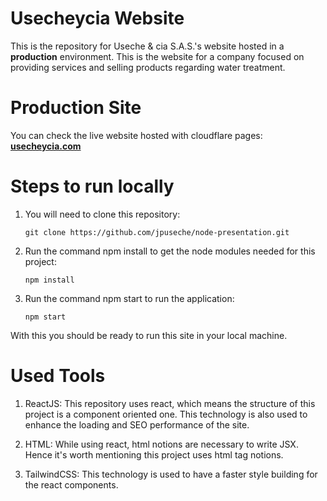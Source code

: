 ﻿# Usecheycia Website

This is the repository for Useche & cia S.A.S.'s website hosted in a **production** environment. This is the website for a company focused on providing services and selling products regarding water treatment.

# Production Site

You can check the live website hosted with cloudflare pages: **[usecheycia.com](https://www.usecheycia.com/)**

# Steps to run locally

1. You will need to clone this repository:
    ```
    git clone https://github.com/jpuseche/node-presentation.git
    ```
2. Run the command npm install to get the node modules needed for this project:
    ```
    npm install
    ```
3. Run the command npm start to run the application:
    ```
    npm start
    ```

With this you should be ready to run this site in your local machine.

# Used Tools

1. ReactJS: This repository uses react, which means the structure of this project is a component oriented one. This technology is also used to enhance the loading and SEO performance of the site.

2. HTML: While using react, html notions are necessary to write JSX. Hence it's worth mentioning this project uses html tag notions.

3. TailwindCSS: This technology is used to have a faster style building for the react components.


